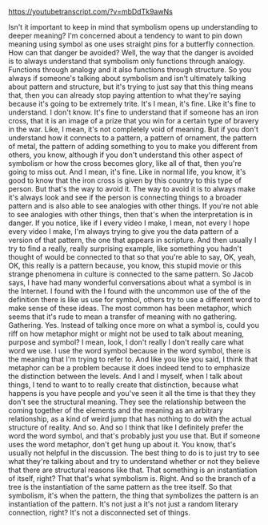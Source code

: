 https://youtubetranscript.com/?v=mbDdTk9awNs

 Isn't it important to keep in mind that symbolism opens up understanding to deeper meaning? I'm concerned about a tendency to want to pin down meaning using symbol as one uses straight pins for a butterfly connection. How can that danger be avoided? Well, the way that the danger is avoided is to always understand that symbolism only functions through analogy. Functions through analogy and it also functions through structure. So you always if someone's talking about symbolism and isn't ultimately talking about pattern and structure, but it's trying to just say that this thing means that, then you can already stop paying attention to what they're saying because it's going to be extremely trite. It's I mean, it's fine. Like it's fine to understand. I don't know. It's fine to understand that if someone has an iron cross, that it is an image of a prize that you win for a certain type of bravery in the war. Like, I mean, it's not completely void of meaning. But if you don't understand how it connects to a pattern, a pattern of ornament, the pattern of metal, the pattern of adding something to you to make you different from others, you know, although if you don't understand this other aspect of symbolism or how the cross becomes glory, like all of that, then you're going to miss out. And I mean, it's fine. Like in normal life, you know, it's good to know that the iron cross is given by this country to this type of person. But that's the way to avoid it. The way to avoid it is to always make it's always look and see if the person is connecting things to a broader pattern and is also able to see analogies with other things. If you're not able to see analogies with other things, then that's when the interpretation is in danger. If you notice, like if I every video I make, I mean, not every I hope every video I make, I'm always trying to give you the data pattern of a version of that pattern, the one that appears in scripture. And then usually I try to find a really, really surprising example, like something you hadn't thought of would be connected to that so that you're able to say, OK, yeah, OK, this really is a pattern because, you know, this stupid movie or this strange phenomena in culture is connected to the same pattern. So Jacob says, I have had many wonderful conversations about what a symbol is in the Internet. I found with the I found with the uncommon use of the of the definition there is like us use for symbol, others try to use a different word to make sense of these ideas. The most common has been metaphor, which seems that it's rude to mean a transfer of meaning with no gathering. Gathering. Yes. Instead of talking once more on what a symbol is, could you riff on how metaphor might or might not be used to talk about meaning, purpose and symbol? I mean, look, I don't really I don't really care what word we use. I use the word symbol because in the word symbol, there is the meaning that I'm trying to refer to. And like you like you said, I think that metaphor can be a problem because it does indeed tend to to emphasize the distinction between the levels. And I and I myself, when I talk about things, I tend to want to to really create that distinction, because what happens is you have people and you've seen it all the time is that they they don't see the structural meaning. They see the relationship between the coming together of the elements and the meaning as an arbitrary relationship, as a kind of weird jump that has nothing to do with the actual structure of reality. And so. And so I think that like I definitely prefer the word the word symbol, and that's probably just you use that. But if someone uses the word metaphor, don't get hung up about it. You know, that's usually not helpful in the discussion. The best thing to do is to just try to see what they're talking about and try to understand whether or not they believe that there are structural reasons like that. That something is an instantiation of itself, right? That that's what symbolism is. Right. And so the branch of a tree is the instantiation of the same pattern as the tree itself. So that symbolism, it's when the pattern, the thing that symbolizes the pattern is an instantiation of the pattern. It's not just a it's not just a random literary connection, right? It's not a disconnected set of things.